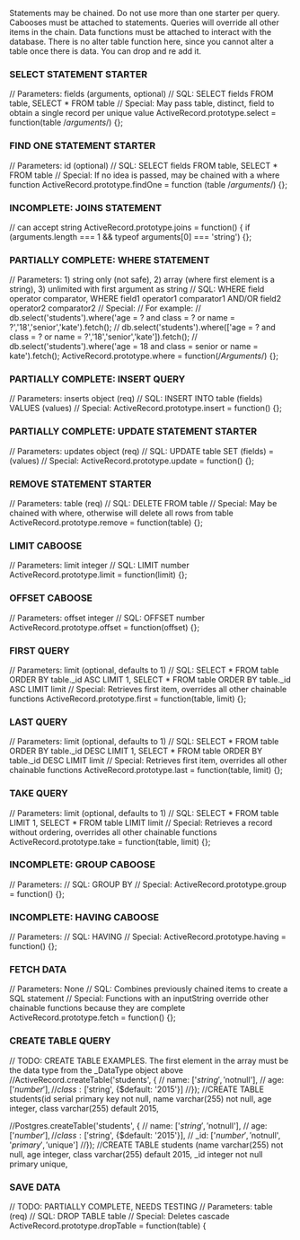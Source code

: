 Statements may be chained. Do not use more than one starter per query.
Cabooses must be attached to statements. 
Queries will override all other items in the chain.
Data functions must be attached to interact with the database. 
There is no alter table function here, since you cannot alter a table once there is data. You can drop and re add it.

### SELECT STATEMENT STARTER
// Parameters: fields (arguments, optional)
// SQL: SELECT fields FROM table, SELECT * FROM table
// Special: May pass table, distinct, field to obtain a single record per unique value
ActiveRecord.prototype.select = function(table /*arguments*/) {};

### FIND ONE STATEMENT STARTER
// Parameters: id (optional)
// SQL: SELECT fields FROM table, SELECT * FROM table
// Special: If no idea is passed, may be chained with a where function
ActiveRecord.prototype.findOne = function (table /*arguments*/) {};

### INCOMPLETE: JOINS STATEMENT
// can accept string
ActiveRecord.prototype.joins = function() {
  if (arguments.length === 1 && typeof arguments[0] === 'string') {};

### PARTIALLY COMPLETE: WHERE STATEMENT
// Parameters: 1) string only (not safe), 2) array (where first element is a string), 3) unlimited with first argument as string
// SQL: WHERE field operator comparator, WHERE field1 operator1 comparator1 AND/OR field2 operator2 comparator2
// Special:
// For example:
// db.select('students').where('age = ? and class = ? or name = ?','18','senior','kate').fetch();
// db.select('students').where(['age = ? and class = ? or name = ?','18','senior','kate']).fetch();
// db.select('students').where('age = 18 and class = senior or name = kate').fetch();
ActiveRecord.prototype.where = function(/*Arguments*/) {};

### PARTIALLY COMPLETE: INSERT QUERY
// Parameters: inserts object (req) 
// SQL: INSERT INTO table (fields) VALUES (values)
// Special:
ActiveRecord.prototype.insert = function() {};

### PARTIALLY COMPLETE: UPDATE STATEMENT STARTER
// Parameters: updates object (req)
// SQL: UPDATE table SET (fields) = (values)
// Special:
ActiveRecord.prototype.update = function() {};

### REMOVE STATEMENT STARTER
// Parameters: table (req)
// SQL: DELETE FROM table
// Special: May be chained with where, otherwise will delete all rows from table
ActiveRecord.prototype.remove = function(table) {};

### LIMIT CABOOSE
// Parameters: limit integer
// SQL: LIMIT number
ActiveRecord.prototype.limit = function(limit) {};

### OFFSET CABOOSE
// Parameters: offset integer
// SQL: OFFSET number
ActiveRecord.prototype.offset = function(offset) {};

### FIRST QUERY
// Parameters: limit (optional, defaults to 1)
// SQL: SELECT * FROM table ORDER BY table._id ASC LIMIT 1, SELECT * FROM table ORDER BY table._id ASC LIMIT limit
// Special: Retrieves first item, overrides all other chainable functions
ActiveRecord.prototype.first = function(table, limit) {};

### LAST QUERY
// Parameters: limit (optional, defaults to 1)
// SQL: SELECT * FROM table ORDER BY table._id DESC LIMIT 1, SELECT * FROM table ORDER BY table._id DESC LIMIT limit
// Special: Retrieves first item, overrides all other chainable functions
ActiveRecord.prototype.last = function(table, limit) {};

### TAKE QUERY
// Parameters: limit (optional, defaults to 1)
// SQL: SELECT * FROM table LIMIT 1, SELECT * FROM table LIMIT limit
// Special: Retrieves a record without ordering, overrides all other chainable functions
ActiveRecord.prototype.take = function(table, limit) {};

### INCOMPLETE: GROUP CABOOSE
// Parameters:
// SQL: GROUP BY
// Special:
ActiveRecord.prototype.group = function() {};

### INCOMPLETE: HAVING CABOOSE
// Parameters:
// SQL: HAVING
// Special:
ActiveRecord.prototype.having = function() {};

### FETCH DATA  
// Parameters: None
// SQL: Combines previously chained items to create a SQL statement
// Special: Functions with an inputString override other chainable functions because they are complete
ActiveRecord.prototype.fetch = function() {};

### CREATE TABLE QUERY
// TODO: CREATE TABLE EXAMPLES. The first element in the array must be the data type from the _DataType object above
//ActiveRecord.createTable('students', {
//  name: ['$string', '$notnull'],
//  age: ['$number'],
//  class: ['$string', {$default: '2015'}]
//});
//CREATE TABLE students(id serial primary key not null, name varchar(255) not null, age integer, class varchar(255) default 2015,

//Postgres.createTable('students', {
//  name: ['$string', '$notnull'],
//  age: ['$number'],
//  class: ['$string', {$default: '2015'}],
//  _id: ['$number', '$notnull', '$primary', '$unique']
//});
//CREATE TABLE students (name varchar(255) not null, age integer, class varchar(255) default 2015, _id integer not null primary unique,

### SAVE DATA 

// TODO: PARTIALLY COMPLETE, NEEDS TESTING
// Parameters: table (req)
// SQL: DROP TABLE table
// Special: Deletes cascade
ActiveRecord.prototype.dropTable = function(table) {

